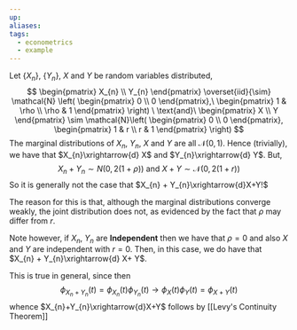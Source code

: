 ```yaml
---
up: 
aliases: 
tags:
  - econometrics
  - example
---
```


Let $\{ X_{n} \},\ \{ Y_{n} \}$, $X$ and $Y$ be random variables distributed, 
$$
\begin{pmatrix}
X_{n} \\
Y_{n} 
\end{pmatrix}
\overset{iid}{\sim} \mathcal{N}
\left( \begin{pmatrix}
0 \\
0
\end{pmatrix},\  
\begin{pmatrix}
1 & \rho \\
\rho & 1
\end{pmatrix}
\right) \ \text{and}\ 
\begin{pmatrix}
X \\
Y
\end{pmatrix}
\sim \mathcal{N}\left( 
\begin{pmatrix}
0 \\
0
\end{pmatrix}, 
\begin{pmatrix}
1 & r \\
r & 1
\end{pmatrix}
\right) 
$$
The marginal distributions of $X_{n},\ Y_{n}$, $X$ and $Y$ are all $\mathcal{N}(0,1)$. Hence (trivially), we have that $X_{n}\xrightarrow{d} X$ and $Y_{n}\xrightarrow{d} Y$. But, 
$$
X_{n} + Y_{n} \sim N(0, 2(1+\rho)) \text{ and }X + Y \sim \mathcal{N}(0, 2(1+r))
$$
So it is generally not the case that $X_{n} + Y_{n}\xrightarrow{d}X+Y!$ 

The reason for this is that, although the marginal distributions converge weakly, the joint distribution does not, as evidenced by the fact that $\rho$ may differ from $r$. 

Note however, if $X_{n},\ Y_{n}$ are **Independent** then we have that $\rho =0$ and also $X$ and $Y$ are independent with $r=0$. Then, in this case, we do have that $X_{n} + Y_{n}\xrightarrow{d} X+ Y$. 

This is true in general, since then
$$
\phi_{X_{n}+Y_{n}}(t) = \phi_{X_{n}}(t)\phi_{Y_{n}}(t)\to \phi_{X}(t)\phi_{Y}(t) = \phi_{X+Y}(t)
$$
whence $X_{n}+Y_{n}\xrightarrow{d}X+Y$ follows by [[Levy's Continuity Theorem]]

